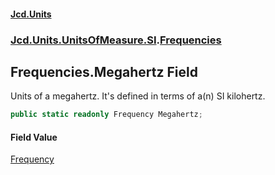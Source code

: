 #### [Jcd.Units](index.md 'index')
### [Jcd.Units.UnitsOfMeasure.SI](Jcd.Units.UnitsOfMeasure.SI.md 'Jcd.Units.UnitsOfMeasure.SI').[Frequencies](Jcd.Units.UnitsOfMeasure.SI.Frequencies.md 'Jcd.Units.UnitsOfMeasure.SI.Frequencies')

## Frequencies.Megahertz Field

Units of a megahertz. It's defined in terms of a(n) SI kilohertz.

```csharp
public static readonly Frequency Megahertz;
```

#### Field Value
[Frequency](Jcd.Units.UnitTypes.Frequency.md 'Jcd.Units.UnitTypes.Frequency')